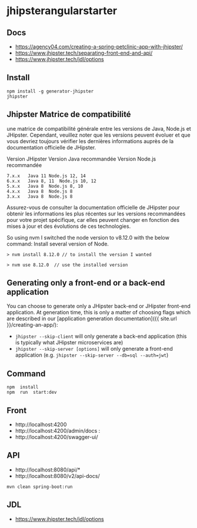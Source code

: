 # jhipsterangularstarter

## Docs

- https://agency04.com/creating-a-spring-petclinic-app-with-jhipster/
- https://www.jhipster.tech/separating-front-end-and-api/
- https://www.jhipster.tech/jdl/options


## Install

```
npm install -g generator-jhipster
jhipster

```

##  Jhipster Matrice de compatibilité

une matrice de compatibilité générale entre les versions de Java, Node.js et JHipster. Cependant, veuillez noter que les versions peuvent évoluer et que vous devriez toujours vérifier les dernières informations auprès de la documentation officielle de JHipster.

Version JHipster	Version Java recommandée	Version Node.js recommandée

```
7.x.x	Java 11	Node.js 12, 14
6.x.x	Java 8, 11	Node.js 10, 12
5.x.x	Java 8	Node.js 8, 10
4.x.x	Java 8	Node.js 8
3.x.x	Java 8	Node.js 8

```
Assurez-vous de consulter la documentation officielle de JHipster pour obtenir les informations les plus récentes sur les versions recommandées pour votre projet spécifique, car elles peuvent changer en fonction des mises à jour et des évolutions de ces technologies.

So using nvm I switched the node version to v8.12.0 with the below command:
Install several version of Node.
```
> nvm install 8.12.0 // to install the version I wanted

> nvm use 8.12.0  // use the installed version

```

## Generating only a front-end or a back-end application

You can choose to generate only a JHipster back-end or JHipster front-end application. At generation time, this is only a matter of choosing flags which are described in our [application generation documentation]({{ site.url }}/creating-an-app/):

- `jhipster --skip-client` will only generate a back-end application (this is typically what JHipster microservices are)
- `jhipster --skip-server [options]` will only generate a front-end application (e.g. `jhipster --skip-server --db=sql --auth=jwt`)

## Command

```
npm  install
npm  run  start:dev

```

##   Front 

- http://localhost:4200
- http://localhost:4200/admin/docs   :
- http://localhost:4200/swagger-ui/

##  API

- http://localhost:8080/api/*
- http://localhost:8080/v2/api-docs/


```
mvn clean spring-boot:run

```

## JDL

- https://www.jhipster.tech/jdl/options
